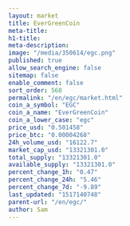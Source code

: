 ```yaml
---
layout: market
title: EverGreenCoin
meta-title: 
h1-title: 
meta-description: 
image: "/media/350614/egc.png"
published: true
allow_search_engine: false
sitemap: false
enable_comment: false
sort_order: 568
permalink: "/en/egc/market.html"
coin_a_symbol: "EGC"
coin_a_name: "EverGreenCoin"
coin_a_lower_case: "egc"
price_usd: "0.501458"
price_btc: "0.00004268"
24h_volume_usd: "16122.7"
market_cap_usd: "13321301.0"
total_supply: "13321301.0"
available_supply: "13321301.0"
percent_change_1h: "0.47"
percent_change_24h: "5.46"
percent_change_7d: "-9.89"
last_updated: "1517140748"
parent-url: "/en/egc/"
author: Sam
---
```



